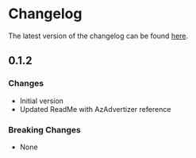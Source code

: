 # Changelog

The latest version of the changelog can be found [here](https://github.com/Azure/bicep-registry-modules/blob/main/avm/ptn/sa/conversation-knowledge-mining/CHANGELOG.md).

## 0.1.2

### Changes

- Initial version
- Updated ReadMe with AzAdvertizer reference

### Breaking Changes

- None
